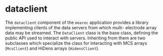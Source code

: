 dataclient
==========

The `dataclient` component of the `mearec` application provides a 
library implementing clients of the data servers from which multi-
electrode array data may be streamed. The `DataClient` class is
the base class, defining the public API used to interact with
servers. Inheriting from them are two subclasses which specialize
the class for interacting with MCS arrays (`McsClient`) and
HiDens arrays (`HidensClient`).

